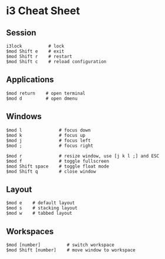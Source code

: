# i3 Cheat Sheet

## Session
```Shell
i3lock          # lock
$mod Shift e    # exit
$mod Shift r    # restart
$mod Shift c    # reload configuration
```

## Applications
```Shell
$mod return    # open terminal
$mod d         # open dmenu
```

## Windows
```Shell
$mod l              # focus down
$mod k              # focus up
$mod j              # focus left
$mod ;              # focus right

$mod r              # resize window, use [j k l ;] and ESC 
$mod f              # toggle fullscreen
$mod Shift space    # toggle float mode
$mod Shift q        # close window
```

## Layout
```Shell
$mod e    # default layout
$mod s    # stacking layout
$mod w    # tabbed layout
```

## Workspaces
```Shell
$mod [number]          # switch workspace
$mod Shift [number]    # move window to workspace
```
